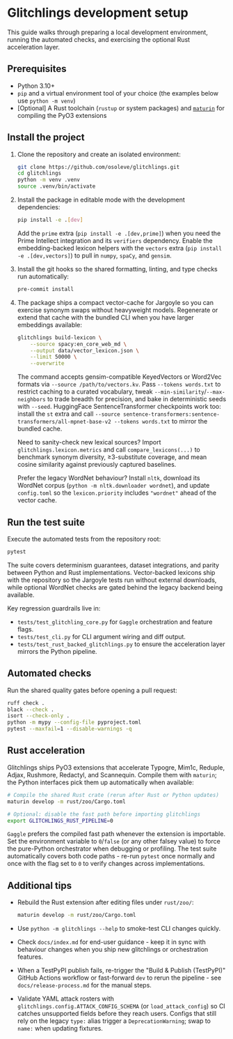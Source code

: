 # Glitchlings development setup

This guide walks through preparing a local development environment, running the automated checks, and exercising the optional Rust acceleration layer.

## Prerequisites

- Python 3.10+
- `pip` and a virtual environment tool of your choice (the examples below use `python -m venv`)
- [Optional] A Rust toolchain (`rustup` or system packages) and [`maturin`](https://www.maturin.rs/) for compiling the PyO3 extensions

## Install the project

1. Clone the repository and create an isolated environment:

   ```bash
   git clone https://github.com/osoleve/glitchlings.git
   cd glitchlings
   python -m venv .venv
   source .venv/bin/activate
   ```

2. Install the package in editable mode with the development dependencies:

   ```bash
   pip install -e .[dev]
   ```

   Add the `prime` extra (`pip install -e .[dev,prime]`) when you need the Prime Intellect integration and its `verifiers` dependency.
   Enable the embedding-backed lexicon helpers with the `vectors` extra (`pip install -e .[dev,vectors]`) to pull in `numpy`, `spaCy`, and `gensim`.

3. Install the git hooks so the shared formatting, linting, and type checks run automatically:

   ```bash
   pre-commit install
   ```

3. The package ships a compact vector-cache for Jargoyle so you can exercise synonym swaps without heavyweight models. Regenerate or extend that cache with the bundled CLI when you have larger embeddings available:

   ```bash
   glitchlings build-lexicon \
       --source spacy:en_core_web_md \
       --output data/vector_lexicon.json \
       --limit 50000 \
       --overwrite
   ```

   The command accepts gensim-compatible KeyedVectors or Word2Vec formats via `--source /path/to/vectors.kv`. Pass `--tokens words.txt` to restrict caching to a curated vocabulary, tweak `--min-similarity`/`--max-neighbors` to trade breadth for precision, and bake in deterministic seeds with `--seed`. HuggingFace SentenceTransformer checkpoints work too: install the `st` extra and call `--source sentence-transformers:sentence-transformers/all-mpnet-base-v2 --tokens words.txt` to mirror the bundled cache.

   Need to sanity-check new lexical sources? Import `glitchlings.lexicon.metrics` and call `compare_lexicons(...)` to benchmark synonym diversity, ≥3-substitute coverage, and mean cosine similarity against previously captured baselines.

   Prefer the legacy WordNet behaviour? Install `nltk`, download its WordNet corpus (`python -m nltk.downloader wordnet`), and update `config.toml` so the `lexicon.priority` includes `"wordnet"` ahead of the vector cache.

## Run the test suite

Execute the automated tests from the repository root:

```bash
pytest
```

The suite covers determinism guarantees, dataset integrations, and parity between Python and Rust implementations. Vector-backed lexicons ship with the repository so the Jargoyle tests run without external downloads, while optional WordNet checks are gated behind the legacy backend being available.

Key regression guardrails live in:

- `tests/test_glitchling_core.py` for `Gaggle` orchestration and feature flags.
- `tests/test_cli.py` for CLI argument wiring and diff output.
- `tests/test_rust_backed_glitchlings.py` to ensure the acceleration layer mirrors the Python pipeline.

## Automated checks

Run the shared quality gates before opening a pull request:

```bash
ruff check .
black --check .
isort --check-only .
python -m mypy --config-file pyproject.toml
pytest --maxfail=1 --disable-warnings -q
```

## Rust acceleration

Glitchlings ships PyO3 extensions that accelerate Typogre, Mim1c, Reduple, Adjax, Rushmore, Redactyl, and Scannequin. Compile them with `maturin`; the Python interfaces pick them up automatically when available:

```bash
# Compile the shared Rust crate (rerun after Rust or Python updates)
maturin develop -m rust/zoo/Cargo.toml

# Optional: disable the fast path before importing glitchlings
export GLITCHLINGS_RUST_PIPELINE=0
```

`Gaggle` prefers the compiled fast path whenever the extension is importable. Set the environment variable to `0`/`false` (or any other falsey value) to force the pure-Python orchestrator when debugging or profiling. The test suite automatically covers both code paths - re-run `pytest` once normally and once with the flag set to `0` to verify changes across implementations.


## Additional tips

- Rebuild the Rust extension after editing files under `rust/zoo/`:

  ```bash
  maturin develop -m rust/zoo/Cargo.toml
  ```

- Use `python -m glitchlings --help` to smoke-test CLI changes quickly.
- Check `docs/index.md` for end-user guidance - keep it in sync with behaviour changes when you ship new glitchlings or orchestration features.
- When a TestPyPI publish fails, re-trigger the "Build & Publish (TestPyPI)" GitHub Actions workflow or fast-forward `dev` to rerun the pipeline - see `docs/release-process.md` for the manual steps.
- Validate YAML attack rosters with `glitchlings.config.ATTACK_CONFIG_SCHEMA` (or `load_attack_config`) so CI catches unsupported fields before they reach users. Configs that still rely on the legacy `type:` alias trigger a `DeprecationWarning`; swap to `name:` when updating fixtures.
